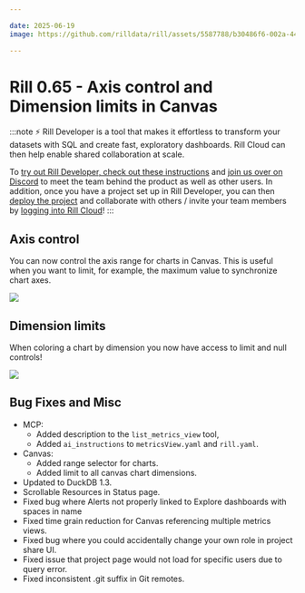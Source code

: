 ```yaml
---

date: 2025-06-19
image: https://github.com/rilldata/rill/assets/5587788/b30486f6-002a-445d-8a1b-955b6ec0066d

---
```


# Rill 0.65 - Axis control and Dimension limits in Canvas

:::note
⚡ Rill Developer is a tool that makes it effortless to transform your datasets with SQL and create fast, exploratory dashboards. Rill Cloud can then help enable shared collaboration at scale.

To [try out Rill Developer, check out these instructions](/get-started/install) and [join us over on Discord](https://discord.gg/2ubRfjC7Rh) to meet the team behind the product as well as other users. In addition, once you have a project set up in Rill Developer, you can then [deploy the project](/deploy/deploy-dashboard) and collaborate with others / invite your team members by [logging into Rill Cloud](https://ui.rilldata.com)!
:::

## Axis control
You can now control the axis range for charts in Canvas. This is useful when you want to limit, for example, the maximum value to synchronize chart axes.

<img src = '/img/axis.png' class='rounded-gif' />

## Dimension limits
When coloring a chart by dimension you now have access to limit and null controls!

<img src = '/img/axis.png' class='rounded-gif' />


## Bug Fixes and Misc
- MCP:
  - Added description to the `list_metrics_view` tool,
  - Added `ai_instructions` to `metricsView.yaml` and `rill.yaml`.
- Canvas:
  - Added range selector for charts.
  - Added limit to all canvas chart dimensions.
- Updated to DuckDB 1.3.
- Scrollable Resources in Status page.
- Fixed bug where Alerts not properly linked to Explore dashboards with spaces in name
- Fixed time grain reduction for Canvas referencing multiple metrics views.
- Fixed bug where you could accidentally change your own role in project share UI.
- Fixed issue that project page would not load for specific users due to query error.
- Fixed inconsistent .git suffix in Git remotes. 
